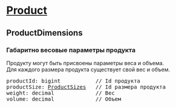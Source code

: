
# [Product](Product.md)

## ProductDimensions

### Габаритно весовые параметры продукта

Продукту могут быть присвоены параметры веса и объема.  
Для каждого размера продукта существует свой вес и объем.

<pre>
productId: bigint           // Id продукта
productSize: <a href="ProductSizes.md">ProductSizes</a>   // Id размера продукта
weight: decimal             // Вес
volume: decimal             // Объем
</pre>

